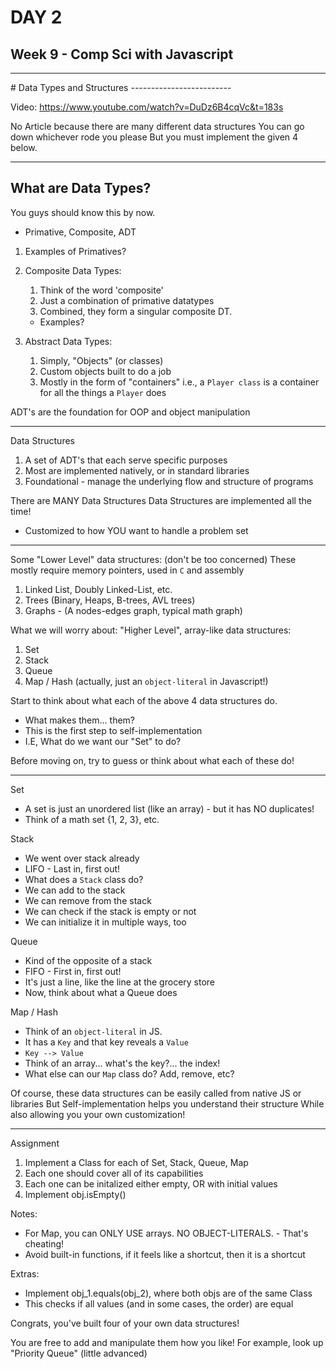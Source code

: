 # DAY 2
## Week 9 - Comp Sci with Javascript
<hr>
# Data Types and Structures
-------------------------

Video:
https://www.youtube.com/watch?v=DuDz6B4cqVc&t=183s

No Article because there are many different data structures
You can go down whichever rode you please
But you must implement the given 4 below.

-------------------------

##  What are Data Types?
You guys should know this by now.
- Primative, Composite, ADT

1. Examples of Primatives?

2. Composite Data Types:
    1. Think of the word 'composite'
    2. Just a combination of primative datatypes
    3. Combined, they form a singular composite DT.

    - Examples?

3. Abstract Data Types:
    1. Simply, "Objects" (or classes)
    2. Custom objects built to do a job
    3. Mostly in the form of "containers"
      i.e., a `Player class` is a container for all the things a `Player` does

ADT's are the foundation for OOP and object manipulation

-------------------------

Data Structures
1. A set of ADT's that each serve specific purposes
2. Most are implemented natively, or in standard libraries
3. Foundational - manage the underlying flow and structure of programs

There are MANY Data Structures
Data Structures are implemented all the time!
  - Customized to how YOU want to handle a problem set

-------------------------

Some "Lower Level" data structures: (don't be too concerned)
These mostly require memory pointers, used in `C` and assembly
1. Linked List, Doubly Linked-List, etc.
2. Trees (Binary, Heaps, B-trees, AVL trees)
3. Graphs - (A nodes-edges graph, typical math graph)

What we will worry about:
"Higher Level", array-like data structures:
1. Set
2. Stack
3. Queue
4. Map / Hash (actually, just an `object-literal` in Javascript!)

Start to think about what each of the above 4 data structures do.
- What makes them... them?
- This is the first step to self-implementation
- I.E, What do we want our "Set" to do?

Before moving on, try to guess or think about what each of these do!

-------------------------

Set
- A set is just an unordered list (like an array) - but it has NO duplicates!
- Think of a math set {1, 2, 3}, etc.

Stack
- We went over stack already
- LIFO - Last in, first out!
- What does a `Stack` class do?
- We can add to the stack
- We can remove from the stack
- We can check if the stack is empty or not
- We can initialize it in multiple ways, too

Queue
- Kind of the opposite of a stack
- FIFO - First in, first out!
- It's just a line, like the line at the grocery store
- Now, think about what a Queue does

Map / Hash
- Think of an `object-literal` in JS.
- It has a `Key` and that key reveals a `Value`
- `Key --> Value`
- Think of an array... what's the key?... the index!
- What else can our `Map` class do? Add, remove, etc?

Of course, these data structures can be easily called from native JS or libraries
But Self-implementation helps you understand their structure
While also allowing you your own customization!

-------------------------

Assignment
1. Implement a Class for each of Set, Stack, Queue, Map
2. Each one should cover all of its capabilities
3. Each one can be initalized either empty, OR with initial values
4. Implement obj.isEmpty()

Notes:
- For Map, you can ONLY USE arrays. NO OBJECT-LITERALS. - That's cheating!
- Avoid built-in functions, if it feels like a shortcut, then it is a shortcut

Extras:
- Implement obj_1.equals(obj_2), where both objs are of the same Class
- This checks if all values (and in some cases, the order) are equal

Congrats, you've built four of your own data structures!

You are free to add and manipulate them how you like!
For example, look up "Priority Queue" (little advanced)
